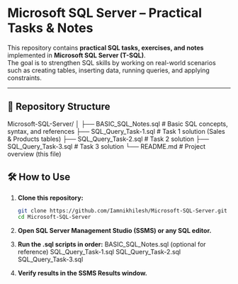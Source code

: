 # Microsoft SQL Server – Practical Tasks & Notes

This repository contains **practical SQL tasks, exercises, and notes** implemented in **Microsoft SQL Server (T-SQL)**.  
The goal is to strengthen SQL skills by working on real-world scenarios such as creating tables, inserting data, running queries, and applying constraints.

---

## 📂 Repository Structure
Microsoft-SQL-Server/
│
├── BASIC_SQL_Notes.sql # Basic SQL concepts, syntax, and references
├── SQL_Query_Task-1.sql # Task 1 solution (Sales & Products tables)
├── SQL_Query_Task-2.sql # Task 2 solution
├── SQL_Query_Task-3.sql # Task 3 solution
└── README.md # Project overview (this file)

## 🛠️ How to Use

1. **Clone this repository:**
   ```bash
   git clone https://github.com/Iamnikhilesh/Microsoft-SQL-Server.git
   cd Microsoft-SQL-Server
   
2. **Open SQL Server Management Studio (SSMS) or any SQL editor.**

3. **Run the .sql scripts in order:**
    BASIC_SQL_Notes.sql (optional for reference)
    SQL_Query_Task-1.sql
    SQL_Query_Task-2.sql
    SQL_Query_Task-3.sql

4. **Verify results in the SSMS Results window.**
